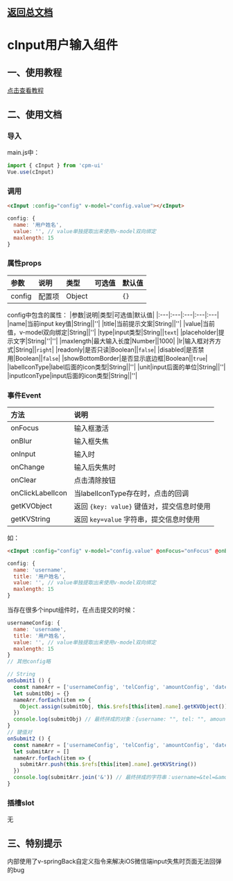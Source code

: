 ## [返回总文档](https://github.com/cpm828/cpm-ui)


# cInput用户输入组件

## 一、使用教程
[点击查看教程](https://cpm828.github.io/cpm-ui/demo/index.html#/input)


## 二、使用文档
### 导入
main.js中：
```js
import { cInput } from 'cpm-ui'
Vue.use(cInput)
```

### 调用
```html
<cInput :config="config" v-model="config.value"></cInput>
```

```js
config: {
  name: '用户姓名',
  value: '', // value单独提取出来使用v-model双向绑定
  maxlength: 15
}
```

### 属性props
|参数|说明|类型|可选值|默认值|
|:---|:---|:---|:---|:---|
|config|配置项|Object||`{}`|

config中包含的属性：
|参数|说明|类型|可选值|默认值|
|:---|:---|:---|:---|:---|
|name|当前input key值|String||''|
|title|当前提示文案|String||''|
|value|当前值，v-model双向绑定|String||''|
|type|input类型|String||`text`|
|placeholder|提示文字|String|''|''|
|maxlength|最大输入长度|Number||1000|
|lr|输入框对齐方式|String||`right`|
|readonly|是否只读|Boolean||`false`|
|disabled|是否禁用|Boolean||`false`|
|showBottomBorder|是否显示底边框|Boolean||`true`|
|labelIconType|label后面的icon类型|String||''|
|unit|input后面的单位|String||''|
|inputIconType|input后面的icon类型|String||''|

### 事件Event
|方法|说明|
|:---|:---|
|onFocus|输入框激活|
|onBlur|输入框失焦|
|onInput|输入时|
|onChange|输入后失焦时|
|onClear|点击清除按钮|
|onClickLabelIcon|当labelIconType存在时，点击的回调|
|getKVObject|返回 `{key: value}` 键值对，提交信息时使用|
|getKVString|返回 `key=value` 字符串，提交信息时使用|

如：
```html
<cInput :config="config" v-model="config.value" @onFocus="onFocus" @onBlur="onBlur" @onInput="onInput" @onChange="onChange" @onClear="onClear"></cInput>
```

```js
config: {
  name: 'username',
  title: '用户姓名',
  value: '', // value单独提取出来使用v-model双向绑定
  maxlength: 15
}
```

当存在很多个input组件时，在点击提交的时候：
```js
usernameConfig: {
  name: 'username',
  title: '用户姓名',
  value: '', // value单独提取出来使用v-model双向绑定
  maxlength: 15
}
// 其他config略

// String
onSubmit1 () {
  const nameArr = ['usernameConfig', 'telConfig', 'amountConfig', 'dateConfig', 'accountConfig', 'passwordConfig', 'addressConfig']
  let submitObj = {}
  nameArr.forEach(item => {
    Object.assign(submitObj, this.$refs[this[item].name].getKVObject())
  })
  console.log(submitObj) // 最终拼成的对象：{username: "", tel: "", amount: "", date: "", account: "", password: "", address: ""}
}
// 键值对
onSubmit2 () {
  const nameArr = ['usernameConfig', 'telConfig', 'amountConfig', 'dateConfig', 'accountConfig', 'passwordConfig', 'addressConfig']
  let submitArr = []
  nameArr.forEach(item => {
    submitArr.push(this.$refs[this[item].name].getKVString())
  })
  console.log(submitArr.join('&')) // 最终拼成的字符串：username=&tel=&amount=&date=&account=&password=&address=
}
```


### 插槽slot
无



## 三、特别提示
内部使用了v-springBack自定义指令来解决iOS微信端input失焦时页面无法回弹的bug